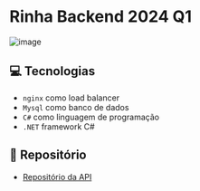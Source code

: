 # Rinha Backend 2024 Q1

![image](https://github.com/MariRodrigues/rinha-backend-2024-q1/assets/46384658/0170cbe7-136e-4992-9001-4b96af7a7851)


## 💻 Tecnologias
- `nginx` como load balancer
- `Mysql` como banco de dados
- `C#` como linguagem de programação
- `.NET` framework C# 

## 🚀 Repositório
- [Repositório da API](https://github.com/MariRodrigues/rinha-backend-2024-q1)
